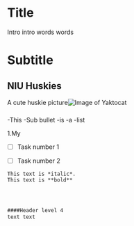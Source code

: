 # Title

Intro intro words words
# Subtitle
## NIU Huskies
A cute huskie picture![Image of Yaktocat](https://octodex.github.com/images/yaktocat.png)
###
-This
 -Sub bullet
-is 
-a
-list

1.My 



-[ ] Task number 1
-[ ] Task number 2





```
This text is *italic*.  
This text is **bold**
```





```latex



####Header level 4
text text
